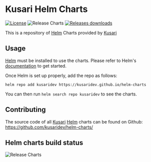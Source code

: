 # Kusari Helm Charts

[![License](https://img.shields.io/badge/license-MIT-blue)](https://opensource.org/license/mit/) ![Release Charts](https://github.com/kusaridev/helm-charts/workflows/Release%20Charts/badge.svg?branch=main) [![Releases downloads](https://img.shields.io/github/downloads/kusaridev/helm-charts/total.svg)](https://github.com/kusaridev/helm-charts/releases)

This is a repository of [Helm](https://helm.sh) Charts provided by [Kusari](https://kusari.dev)

## Usage
[Helm](https://helm.sh) must be installed to use the charts.
Please refer to Helm's [documentation](https://helm.sh/docs/) to get started.

Once Helm is set up properly, add the repo as follows:

```console
helm repo add kusaridev https://kusaridev.github.io/helm-charts
```
You can then run `helm search repo kusaridev` to see the charts.

## Contributing

The source code of all [Kusari](https://kusari.dev) [Helm](https://helm.sh) charts can be found on Github: <https://github.com/kusaridev/helm-charts/>

<!-- Keep full URL links to repo files because this README syncs from main to gh-pages.  -->
## Helm charts build status
![Release Charts](https://github.com/kusaridev/helm-charts/workflows/Release%20Charts/badge.svg?branch=main)